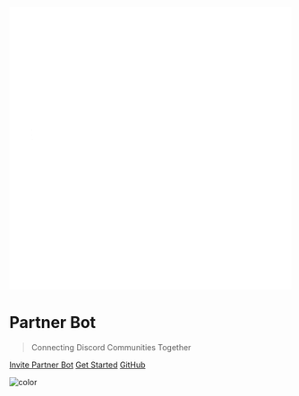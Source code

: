 <!-- docs/_coverpage.md -->

![logo](_media/pb/pb_icon_light.png)

# Partner Bot

> Connecting Discord Communities Together

[Invite Partner Bot](https://discord.com/api/oauth2/authorize?client_id=398601531525562369&permissions=536964113&scope=bot%20applications.commands)
[Get Started](#getting-started)
[GitHub](https://github.com/Soyvolon/PartnerBot)

<!-- background color -->
![color]()